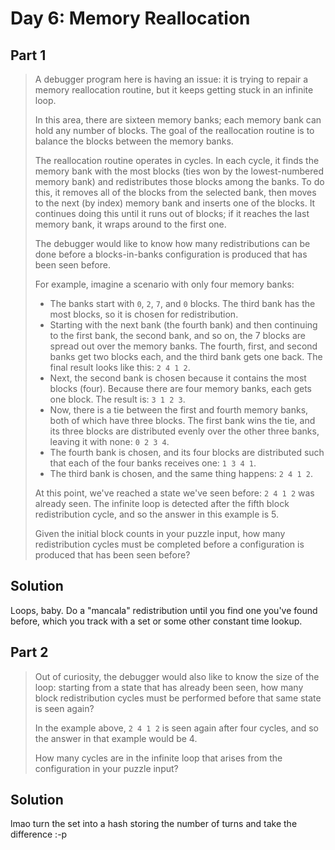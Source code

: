 # Day 6: Memory Reallocation

## Part 1

> A debugger program here is having an issue: it is trying to repair a memory
> reallocation routine, but it keeps getting stuck in an infinite loop.
> 
> In this area, there are sixteen memory banks; each memory bank can hold any
> number of blocks. The goal of the reallocation routine is to balance the blocks
> between the memory banks.
> 
> The reallocation routine operates in cycles. In each cycle, it finds the memory
> bank with the most blocks (ties won by the lowest-numbered memory bank) and
> redistributes those blocks among the banks. To do this, it removes all of the
> blocks from the selected bank, then moves to the next (by index) memory bank
> and inserts one of the blocks. It continues doing this until it runs out of
> blocks; if it reaches the last memory bank, it wraps around to the first one.
> 
> The debugger would like to know how many redistributions can be done before a
> blocks-in-banks configuration is produced that has been seen before.
> 
> For example, imagine a scenario with only four memory banks:
> 
>  - The banks start with `0`, `2`, `7`, and `0` blocks. The third bank has the
>   most blocks, so it is chosen for redistribution.
>  - Starting with the next bank (the fourth bank) and then continuing to the
>   first bank, the second bank, and so on, the 7 blocks are spread out over the
>   memory banks. The fourth, first, and second banks get two blocks each, and the
>   third bank gets one back. The final result looks like this: `2 4 1 2`.
>  - Next, the second bank is chosen because it contains the most blocks (four).
>   Because there are four memory banks, each gets one block. The result is:
>   `3 1 2 3`.
>  - Now, there is a tie between the first and fourth memory banks, both of which
>   have three blocks. The first bank wins the tie, and its three blocks are
>   distributed evenly over the other three banks, leaving it with none: `0 2 3 4`.
>  - The fourth bank is chosen, and its four blocks are distributed such that
>   each of the four banks receives one: `1 3 4 1`.
>  - The third bank is chosen, and the same thing happens: `2 4 1 2`.
> 
> At this point, we've reached a state we've seen before: `2 4 1 2` was already
> seen. The infinite loop is detected after the fifth block redistribution cycle,
> and so the answer in this example is 5.
> 
> Given the initial block counts in your puzzle input, how many redistribution
> cycles must be completed before a configuration is produced that has been seen
> before?

## Solution

Loops, baby. Do a "mancala" redistribution until you find one you've found
before, which you track with a set or some other constant time lookup.

## Part 2

> Out of curiosity, the debugger would also like to know the size of the loop:
> starting from a state that has already been seen, how many block redistribution
> cycles must be performed before that same state is seen again?
> 
> In the example above, `2 4 1 2` is seen again after four cycles, and so the
> answer in that example would be 4.
> 
> How many cycles are in the infinite loop that arises from the configuration in
> your puzzle input?

## Solution

lmao turn the set into a hash storing the number of turns and take the
difference :-p
